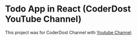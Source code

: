 # Todo App in React  (CoderDost YouTube Channel)

This project was for CoderDost Channel with [Youtube Channel](https://www.youtube.com/channel/UCmIu_lfYrSnfnNhH6kmcG2Q).
